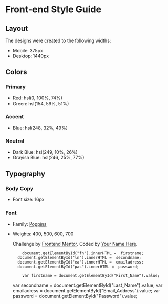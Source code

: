 # Front-end Style Guide

## Layout

The designs were created to the following widths:

- Mobile: 375px
- Desktop: 1440px

## Colors

### Primary

- Red: hsl(0, 100%, 74%) 
- Green: hsl(154, 59%, 51%)

### Accent

- Blue: hsl(248, 32%, 49%)

### Neutral

- Dark Blue: hsl(249, 10%, 26%) 
- Grayish Blue: hsl(246, 25%, 77%)

## Typography

### Body Copy

- Font size: 16px

### Font

- Family: [Poppins](https://fonts.google.com/specimen/Poppins)
- Weights: 400, 500, 600, 700


  <footer>
    <p class="attribution">
      Challenge by <a href="https://www.frontendmentor.io?ref=challenge" target="_blank">Frontend Mentor</a>. 
      Coded by <a href="#">Your Name Here</a>.
    </p>
  </footer>

          document.getElementById("fn").innerHTML =  firstname;
        document.getElementById("ln").innerHTML =  secondname;
        document.getElementById("ea").innerHTML =  emailadress;
        document.getElementById("pas").innerHTML =  password;

          var firstname = document.getElementById("First_Name").value;
  var secondname = document.getElementById("Last_Name").value;
  var emailadress = document.getElementById("Email_Address").value;
  var password = document.getElementById("Password").value;